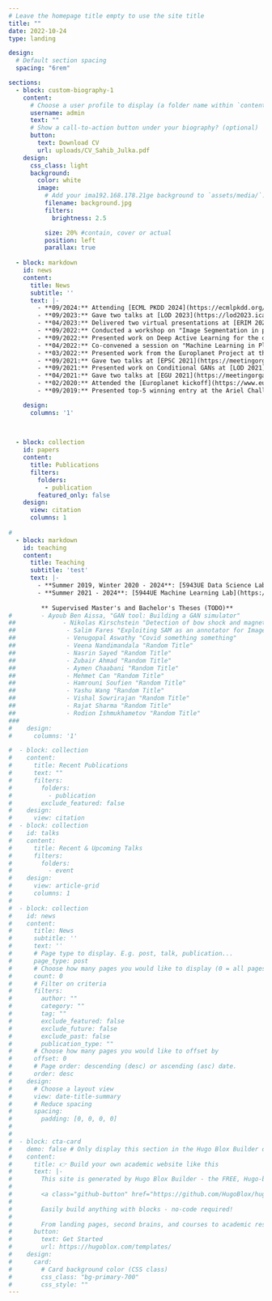 ```yaml
---
# Leave the homepage title empty to use the site title
title: ""
date: 2022-10-24
type: landing

design:
  # Default section spacing
  spacing: "6rem"

sections:
  - block: custom-biography-1
    content:
      # Choose a user profile to display (a folder name within `content/authors/`)
      username: admin
      text: ""
      # Show a call-to-action button under your biography? (optional)
      button:
        text: Download CV
        url: uploads/CV_Sahib_Julka.pdf
    design:
      css_class: light
      background:
        color: white
        image:
          # Add your ima192.168.178.21ge background to `assets/media/`.
          filename: background.jpg
          filters:
            brightness: 2.5

          size: 20% #contain, cover or actual
          position: left
          parallax: true
  
  - block: markdown
    id: news
    content:
      title: News
      subtitle: ''
      text: |-
        - **09/2024:** Attending [ECML PKDD 2024](https://ecmlpkdd.org/2024/) in Vilnius, Lithuania, and LOD 2024 in Tuscany, Italy, to present accepted work at the respective conferences.
        - **09/2023:** Gave two talks at [LOD 2023](https://lod2023.icas.cc/wp-content/uploads/sites/23/2023/09/LOD-ACAIN-2023-Program-06.pdf) in Lake District, UK.
        - **04/2023:** Delivered two virtual presentations at [ERIM 2023](https://www.youtube.com/watch?v=-wV6LX3Zpho&t=7219s) related to the Europlanet 2024 project.
        - **09/2022:** Conducted a workshop on "Image Segmentation in planetary applications" at [EPSC 2022](https://meetingorganizer.copernicus.org/EPSC2022/session/44849) in Granada, Spain and co-convened a session on "Machine Learning in Planetary Sciences." [Session link](https://meetingorganizer.copernicus.org/EPSC2022/session/44609)
        - **09/2022:** Presented work on Deep Active Learning for the detection of Mercury's Magnetopause and Bow Shock Crossings at [ECML PKDD 2022](https://ecmlpkdd.org/2022/) in Grenoble, France.
        - **04/2022:** Co-convened a session on "Machine Learning in Planetary Science" at [EGU 2022](https://meetingorganizer.copernicus.org/EGU22/session/43559).
        - **03/2022:** Presented work from the Europlanet Project at the [AGU session on Machine Learning in Heliophysics](https://ml-helio.github.io/#Program) in Boulder, Colorado, USA.
        - **09/2021:** Gave two talks at [EPSC 2021](https://meetingorganizer.copernicus.org/EPSC2021/session/41613) and co-convened a session on "Machine Learning in Planetary Sciences."
        - **09/2021:** Presented work on Conditional GANs at [LOD 2021](https://lod2021.icas.cc/program/) in Lake District, UK.
        - **04/2021:** Gave two talks at [EGU 2021](https://meetingorganizer.copernicus.org/EGU21/sessionprogramme/ST?cosession=6095abd82abfd2-93612894-m) and co-convened a session on "Machine Learning in Planetary Science and Heliophysics."
        - **02/2020:** Attended the [Europlanet kickoff](https://www.europlanet-society.org/presentations-from-europlanet-2024-ri-kick-off-meeting/) in Windsor, UK.
        - **09/2019:** Presented top-5 winning entry at the Ariel Challenge on the estimation of dips in light curve from exoplanets at the [Data Science Challenge](https://ecmlpkdd2019.org/programme/discovery/) conducted at [ECML PKDD 2019](https://ecmlpkdd2019.org/programme/discovery/) in Würzburg, Germany.

    design:
      columns: '1'
      
   

  - block: collection
    id: papers
    content:
      title: Publications
      filters:
        folders:
          - publication
        featured_only: false
    design:
      view: citation
      columns: 1
  
#      
  - block: markdown
    id: teaching
    content:
      title: Teaching
      subtitle: 'test'
      text: |-
        - **Summer 2019, Winter 2020 - 2024**: [5943UE Data Science Lab](https://www.fim.uni-passau.de/data-science/lehre-und-studium/lehrveranstaltungen/personendetails?config_id=232ee5ad516ac92bf590f99ac8c2baa8&module=TemplateLecturedetails&range_id=fe6270326db54a4fa75c5fe1a5eaea48&seminar_id=c3a46e613d4eb023c9743bd8265cf3d7&cHash=7b5f01d2a9329f64fc43327adcbc4b27)
        - **Summer 2021 - 2024**: [5944UE Machine Learning Lab](https://www.fim.uni-passau.de/data-science/lehre-und-studium/lehrveranstaltungen/veranstaltungsdetails?config_id=232ee5ad516ac92bf590f99ac8c2baa8&module=TemplateLecturedetails&range_id=fe6270326db54a4fa75c5fe1a5eaea48&seminar_id=d8cef59f8abb7dc43e34560c54f884bd&target=)
       
         ** Supervised Master's and Bachelor's Theses (TODO)**
#        - Ayoub Ben Aissa, "GAN tool: Building a GAN simulator"
##             - Nikolas Kirschstein "Detection of bow shock and magnetopause crossings from MESSENGER data"
##              - Salim Fares "Exploiting SAM as an annotator for Image Segmentation"
##              - Venugopal Aswathy "Covid something something"
##              - Veena Nandimandala "Random Title"
##              - Nasrin Sayed "Random Title"
##              - Zubair Ahmad "Random Title"
##              - Aymen Chaabani "Random Title"
##              - Mehmet Can "Random Title"
##              - Hamrouni Soufien "Random Title"
##              - Yashu Wang "Random Title"
##              - Vishal Sowrirajan "Random Title"
##              - Rajat Sharma "Random Title"
##              - Rodion Ishmukhametov "Random Title"    
###            
#    design:
#      columns: '1'

#  - block: collection
#    content:
#      title: Recent Publications
#      text: ""
#      filters:
#        folders:
#          - publication
#        exclude_featured: false
#    design:
#      view: citation
#  - block: collection
#    id: talks
#    content:
#      title: Recent & Upcoming Talks
#      filters:
#        folders:
#          - event
#    design:
#      view: article-grid
#      columns: 1
#      
#  - block: collection
#    id: news
#    content:
#      title: News
#      subtitle: ''
#      text: ''
#      # Page type to display. E.g. post, talk, publication...
#      page_type: post
#      # Choose how many pages you would like to display (0 = all pages)
#      count: 0
#      # Filter on criteria
#      filters:
#        author: ""
#        category: ""
#        tag: ""
#        exclude_featured: false
#        exclude_future: false
#        exclude_past: false
#        publication_type: ""
#      # Choose how many pages you would like to offset by
#      offset: 0
#      # Page order: descending (desc) or ascending (asc) date.
#      order: desc
#    design:
#      # Choose a layout view
#      view: date-title-summary
#      # Reduce spacing
#      spacing:
#        padding: [0, 0, 0, 0]
#        
#
#  - block: cta-card
#    demo: false # Only display this section in the Hugo Blox Builder demo site
#    content:
#      title: 👉 Build your own academic website like this
#      text: |-
#        This site is generated by Hugo Blox Builder - the FREE, Hugo-based open source website builder trusted by 250,000+ academics like you.
#
#        <a class="github-button" href="https://github.com/HugoBlox/hugo-blox-builder" data-color-scheme="no-preference: light; light: light; dark: dark;" data-icon="octicon-star" data-size="large" data-show-count="true" aria-label="Star HugoBlox/hugo-blox-builder on GitHub">Star</a>
#
#        Easily build anything with blocks - no-code required!
#        
#        From landing pages, second brains, and courses to academic resumés, conferences, and tech blogs.
#      button:
#        text: Get Started
#        url: https://hugoblox.com/templates/
#    design:
#      card:
#        # Card background color (CSS class)
#        css_class: "bg-primary-700"
#        css_style: ""
---
```

